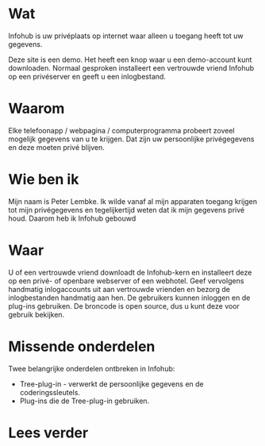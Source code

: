 # Wat

Infohub is uw privéplaats op internet waar alleen u toegang heeft tot uw gegevens.

Deze site is een demo. Het heeft een knop waar u een demo-account kunt downloaden. Normaal gesproken installeert een vertrouwde vriend Infohub op een privéserver en geeft u een inlogbestand.

# Waarom

Elke telefoonapp / webpagina / computerprogramma probeert zoveel mogelijk gegevens van u te krijgen. Dat zijn uw persoonlijke privégegevens en deze moeten privé blijven.

# Wie ben ik

Mijn naam is Peter Lembke. Ik wilde vanaf al mijn apparaten toegang krijgen tot mijn privégegevens en tegelijkertijd weten dat ik mijn gegevens privé houd. Daarom heb ik Infohub gebouwd

# Waar

U of een vertrouwde vriend downloadt de Infohub-kern en installeert deze op een privé- of openbare webserver of een webhotel. Geef vervolgens handmatig inlogaccounts uit aan vertrouwde vrienden en bezorg de inlogbestanden handmatig aan hen. De gebruikers kunnen inloggen en de plug-ins gebruiken. De broncode is open source, dus u kunt deze voor gebruik bekijken.

# Missende onderdelen

Twee belangrijke onderdelen ontbreken in Infohub:

* Tree-plug-in - verwerkt de persoonlijke gegevens en de coderingssleutels.
* Plug-ins die de Tree-plug-in gebruiken.

# Lees verder
